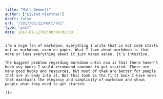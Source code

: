 ```yaml
---
title: "Matt Gemmell"
author: ["Eivind Hjertnes"]
draft: false
url: "/2017/01/12/Matt/761"
type: "post"
date: 2017-01-12T01:00:00+01:00
---
```


<div class="HTML">
  <div></div>

<p>

</div>

```text
I’m a huge fan of markdown, everything I write that is not code starts out as markdown, even on paper. What I love about markdown is that more or less everything about it just makes sense. It’s intuitive.
```

<div class="HTML">
  <div></div>

</p>

</div>

<div class="HTML">
  <div></div>

<p>

</div>

```text
The biggest problem regarding markdown until now is that there haven’t been any books I would recommend someone to get started. There are many good books and resources, but most of them are better for people that are already into it. But this book is the first book I have seen that maintains the elegancy and simplicity of markdown and shows people what they need to get started.
```

<div class="HTML">
  <div></div>

</p>

</div>

<div class="HTML">
  <div></div>

<p>

</div>

```text
]]>
```

<div class="HTML">
  <div></div>

</p>

</div>
